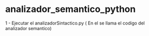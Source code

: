 # analizador_semantico_python

1 - Ejecutar el analizadorSintactico.py ( En el se llama el codigo del analizador semantico)
